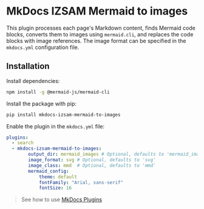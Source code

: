 # MkDocs IZSAM Mermaid to images

This plugin processes each page's Markdown content, finds Mermaid code blocks, converts them to images using `mermaid.cli`, and replaces the code blocks with image references. The image format can be specified in the `mkdocs.yml` configuration file.

## Installation

Install dependencies:

```bash
npm install -g @mermaid-js/mermaid-cli
```

Install the package with pip:

```bash
pip install mkdocs-izsam-mermaid-to-images
```

Enable the plugin in the `mkdocs.yml` file:

```yaml
plugins:
  - search
  - mkdocs-izsam-mermaid-to-images:
        output_dir: mermaid_images # Optional, defaults to 'mermaid_images'
        image_format: svg # Optional, defaults to 'svg'
        image_class: mmd  # Optional, defaults to 'mmd'
        mermaid_config:
            theme: default
            fontFamily: "Arial, sans-serif"
            fontSize: 16
```

> See how to use [MkDocs Plugins](https://www.mkdocs.org/dev-guide/plugins/#using-plugins)